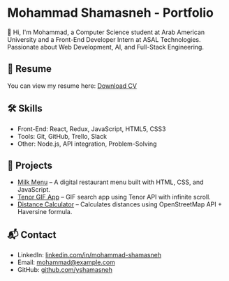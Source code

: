 # Mohammad Shamasneh - Portfolio
👋 Hi, I'm Mohammad, a Computer Science student at Arab American University and a Front-End Developer Intern at ASAL Technologies.  
Passionate about Web Development, AI, and Full-Stack Engineering.
## 📄 Resume
You can view my resume here: [Download CV](./mohammad_shamasneh_cv.pdf)
## 🛠️ Skills
- Front-End: React, Redux, JavaScript, HTML5, CSS3
- Tools: Git, GitHub, Trello, Slack
- Other: Node.js, API integration, Problem-Solving
## 🚀 Projects
- [Milk Menu](https://yshamasneh.github.io/Milk-menu/) – A digital restaurant menu built with HTML, CSS, and JavaScript.
- [Tenor GIF App](https://github.com/yshamasneh/tenor-gif-app) – GIF search app using Tenor API with infinite scroll.
- [Distance Calculator](https://github.com/yshamasneh/distance-calculator) – Calculates distances using OpenStreetMap API + Haversine formula.
## 📬 Contact
- LinkedIn: [linkedin.com/in/mohammad-shamasneh](https://www.linkedin.com/in/mohammad-shamasneh-2005130mo/)
- Email: mohammad@example.com
- GitHub: [github.com/yshamasneh](https://github.com/yshamasneh)
